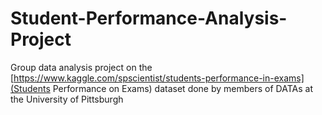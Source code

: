 # Student-Performance-Analysis-Project

Group data analysis project on the [https://www.kaggle.com/spscientist/students-performance-in-exams](Students Performance on Exams) dataset done by members of DATAs at the University of Pittsburgh

